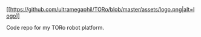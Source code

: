 [[https://github.com/ultramegaphil/TORo/blob/master/assets/logo.png|alt=logo]]

Code repo for my TORo robot platform.
